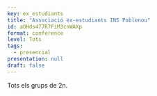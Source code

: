 ```yaml
---
key: ex_estudiants
title: "Associació ex-estudiants INS Poblenou"
id: aOHds477R7FiM3cnWAXp
format: conference
level: Tots
tags:
  - presencial
presentation: null
draft: false
---
```


Tots els grups de 2n.